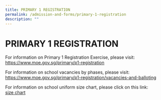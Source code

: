 ```yaml
---
title: PRIMARY 1 REGISTRATION
permalink: /admission-and-forms/primary-1-registration
description: ""
---
```



# PRIMARY 1 REGISTRATION

For information on Primary 1 Registration Exercise, please visit:  
<a href="https://www.moe.gov.sg/primary/p1-registration" target = "_blank">https://www.moe.gov.sg/primary/p1-registration</a>

  
For information on school vacancies by phases, please visit:  
<a href="https://www.moe.gov.sg/primary/p1-registration/vacancies-and-balloting" target = "_blank">https://www.moe.gov.sg/primary/p1-registration/vacancies-and-balloting</a>
  
For information on school uniform size chart, please click on this link:  
[size chart](https://www.yangtzekiang.com.sg/eshop/size-chart/)